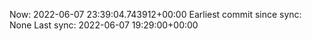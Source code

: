 Now: 2022-06-07 23:39:04.743912+00:00 Earliest commit since sync: None Last sync: 2022-06-07 19:29:00+00:00
